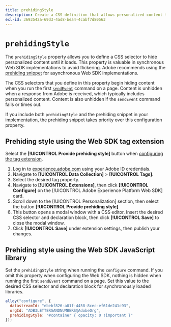 ```yaml
---
title: prehidingStyle
description: Create a CSS definition that allows personalized content to load without flickering.
exl-id: 3693542a-69d3-4ad8-bea4-4cabf7d80563
---
```

# `prehidingStyle`

The `prehidingStyle` property allows you to define a CSS selector to hide personalized content until it loads. This property is valuable in synchronous Web SDK implementations to avoid flickering. Adobe recommends using the [prehiding snippet](../../personalization/manage-flicker.md) for asynchronous Web SDK implementations.

The CSS selectors that you define in this property begin hiding content when you run the first [`sendEvent`](../sendevent/overview.md) command on a page. Content is unhidden when a response from Adobe is received, which typically includes personalized content. Content is also unhidden if the `sendEvent` command fails or times out.

If you include both `prehidingStyle` and the prehiding snippet in your implementation, the prehiding snippet takes priority over this configuration property.

## Prehiding style using the Web SDK tag extension

Select the **[!UICONTROL Provide prehiding style]** button when [configuring the tag extension](/help/tags/extensions/client/web-sdk/web-sdk-extension-configuration.md).

1. Log in to [experience.adobe.com](https://experience.adobe.com) using your Adobe ID credentials.
1. Navigate to **[!UICONTROL Data Collection]** > **[!UICONTROL Tags]**.
1. Select the desired tag property.
1. Navigate to **[!UICONTROL Extensions]**, then click **[!UICONTROL Configure]** on the [!UICONTROL Adobe Experience Platform Web SDK] card.
1. Scroll down to the [!UICONTROL Personalization] section, then select the button **[!UICONTROL Provide prehiding style]**.
1. This button opens a modal window with a CSS editor. Insert the desired CSS selector and declaration block, then click **[!UICONTROL Save]** to close the modal window.
1. Click **[!UICONTROL Save]** under extension settings, then publish your changes.

## Prehiding style using the Web SDK JavaScript library

Set the `prehidingStyle` string when running the `configure` command. If you omit this property when configuring the Web SDK, nothing is hidden when running the first `sendEvent` command on a page. Set this value to the desired CSS selector and declaration block for synchronously loaded libraries.

```js
alloy("configure", {
  datastreamId: "ebebf826-a01f-4458-8cec-ef61de241c93",
  orgId: "ADB3LETTERSANDNUMBERS@AdobeOrg",
  prehidingStyle: "#container { opacity: 0 !important }"
});
```
